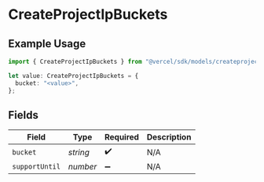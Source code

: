 # CreateProjectIpBuckets

## Example Usage

```typescript
import { CreateProjectIpBuckets } from "@vercel/sdk/models/createprojectop.js";

let value: CreateProjectIpBuckets = {
  bucket: "<value>",
};
```

## Fields

| Field              | Type               | Required           | Description        |
| ------------------ | ------------------ | ------------------ | ------------------ |
| `bucket`           | *string*           | :heavy_check_mark: | N/A                |
| `supportUntil`     | *number*           | :heavy_minus_sign: | N/A                |